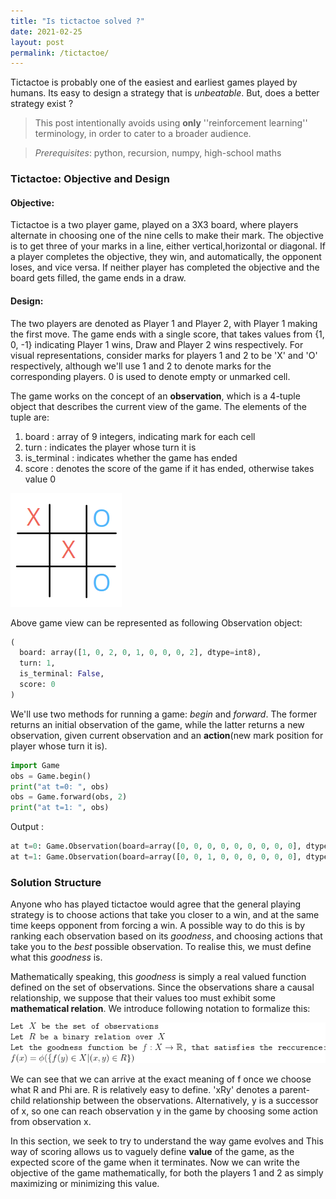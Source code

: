 ```yaml
---
title: "Is tictactoe solved ?"
date: 2021-02-25
layout: post
permalink: /tictactoe/
---
```

Tictactoe is probably one of the easiest and earliest games played by humans. Its easy to design a strategy that is _unbeatable_. But, does a better strategy exist ? 

>This post intentionally avoids using **only** ''reinforcement learning'' terminology, in order to cater to a broader audience.  

> _Prerequisites_: python, recursion, numpy, high-school maths 

### Tictactoe: Objective and Design
#### Objective:
Tictactoe is a two player game, played on a 3X3 board, where players alternate in choosing one of the nine cells to make their mark. The objective is to get three of your marks in a line, either vertical,horizontal or diagonal. If a player completes the objective, they win, and automatically, the opponent loses, and vice versa. If neither player has completed the objective and the board gets filled, the game ends in a draw.   

#### Design: 
The two players are denoted as Player 1 and Player 2, with Player 1 making the first move. The game ends with a single score, that takes values from {1, 0, -1} indicating Player 1 wins, Draw and Player 2 wins respectively. For visual representations, consider marks for players 1 and 2 to be 'X' and 'O' respectively, although we'll use 1 and 2 to denote marks for the corresponding players. 0 is used to denote empty or unmarked cell. 

The game works on the concept of an **observation**, which is a 4-tuple object that describes the current view of the game. The elements of the tuple are:
1. board : array of 9 integers, indicating mark for each cell
2. turn : indicates the player whose turn it is
3. is_terminal : indicates whether the game has ended
4. score : denotes the score of the game if it has ended, otherwise takes value 0

![tictactoe game!](../x_and_o.png "tictactoe game view")

Above game view can be represented as following Observation object:

```python
(
  board: array([1, 0, 2, 0, 1, 0, 0, 0, 2], dtype=int8),
  turn: 1,
  is_terminal: False,
  score: 0
)
```

We'll use two methods for running a game: _begin_ and _forward_. The former returns an initial observation of the game, while the latter returns a new observation, given current observation and an **action**(new mark position for player whose turn it is). 

```python
import Game
obs = Game.begin()
print("at t=0: ", obs)
obs = Game.forward(obs, 2)
print("at t=1: ", obs)
```
Output 
:
```python
at t=0: Game.Observation(board=array([0, 0, 0, 0, 0, 0, 0, 0, 0], dtype=int8), turn=1, is_terminal=False, score=0)
at t=1: Game.Observation(board=array([0, 0, 1, 0, 0, 0, 0, 0, 0], dtype=int8), turn=2, is_terminal=False, score=0)
```
### Solution Structure
Anyone who has played tictactoe would agree that the general playing strategy is to choose actions that take you closer to a win, and at the same time keeps opponent from forcing a win. A possible way to do this is by ranking each observation based on its _goodness_, and choosing actions that take you to the _best_ possible observation. To realise this, we must define what this _goodness_ is. 

Mathematically speaking, this _goodness_ is simply a real valued function defined on the set of observations. Since the observations share a causal relationship, we suppose that their values too must exhibit some **mathematical relation**. We introduce following notation to formalize this:

![notations!](../notations.png "math notations")

We can see that we can arrive at the exact meaning of f once we choose what R and Phi are. R is relatively easy to define. 'xRy' denotes a parent-child relationship between the observations. Alternatively, y is a successor of x, so one can reach observation y in the game by choosing some action from observation x. 

In this section, we seek to try to understand the way game evolves and This way of scoring allows us to vaguely define **value** of the game, as the expected score of the game when it terminates. Now we can write the objective of the game mathematically, for both the players 1 and 2 as simply maximizing or minimizing this value.
